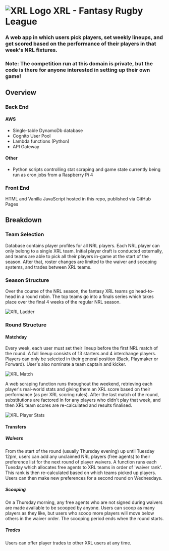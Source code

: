 # ![XRL Logo](https://res.cloudinary.com/dkj7bctqg/image/upload/c_scale,w_55/v1618314592/Projects/XRL/xrl-logo_tzx4xk.png) XRL - Fantasy Rugby League
### A web app in which users pick players, set weekly lineups, and get scored based on the performance of their players in that week's NRL fixtures.  

### Note: The competition run at this domain is private, but the code is there for anyone interested in setting up their own game!

## Overview

### Back End  
#### AWS
* Single-table DynamoDb database
* Cognito User Pool
* Lambda functions (Python)
* API Gateway

#### Other
* Python scripts controlling stat scraping and game state currently being run as cron jobs from a Raspberry Pi 4

### Front End
HTML and Vanilla JavaScript hosted in this repo, published via GitHub Pages

## Breakdown
### Team Selection
Database contains player profiles for all NRL players. Each NRL player can only belong to a single XRL team. Initial player draft is conducted externally, and teams are able to pick all their players in-game at the start of the season. After that, roster changes are limited to the waiver and scooping systems, and trades between XRL teams.
### Season Structure
Over the course of the NRL season, the fantasy XRL teams go head-to-head in a round robin. The top teams go into a finals series which takes place over the final 4 weeks of the regular NRL season.

![XRL Ladder](https://res.cloudinary.com/dkj7bctqg/image/upload/c_scale,w_824/v1618314905/Projects/XRL/xrl-league-table_utc2if.gif)


### Round Structure
#### Matchday
Every week, each user must set their lineup before the first NRL match of the round. A full lineup consists of 13 starters and 4 interchange players. Players can only be selected in their general position (Back, Playmaker or Forward). User's also nominate a team captain and kicker.

![XRL Match](https://res.cloudinary.com/dkj7bctqg/image/upload/c_scale,w_824/v1618314907/Projects/XRL/xrl-match-centre_ej3ogh.gif)


A web scraping function runs throughout the weekend, retrieving each player's real-world stats and giving them an XRL score based on their performance (as per XRL scoring rules). After the last match of the round, substitutions are factored in for any players who didn't play that week, and then XRL team scores are re-calculated and results finalised.

![XRL Player Stats](https://res.cloudinary.com/dkj7bctqg/image/upload/c_scale,w_824/v1618314910/Projects/XRL/xrl-stats_ctgtib.gif)


#### Transfers
##### Waivers
From the start of the round (usually Thursday evening) up until Tuesday 12pm, users can add any unclaimed NRL players (free agents) to their preference list for the next round of player waivers. A function runs each Tuesday which allocates free agents to XRL teams in order of 'waiver rank'. This rank is then re-calculated based on which teams picked up players. Users can then make new preferences for a second round on Wednesdays.
##### Scooping
On a Thursday morning, any free agents who are not signed during waivers are made available to be scooped by anyone. Users can scoop as many players as they like, but users who scoop more players will move below others in the waiver order. The scooping period ends when the round starts.
##### Trades
Users can offer player trades to other XRL users at any time.